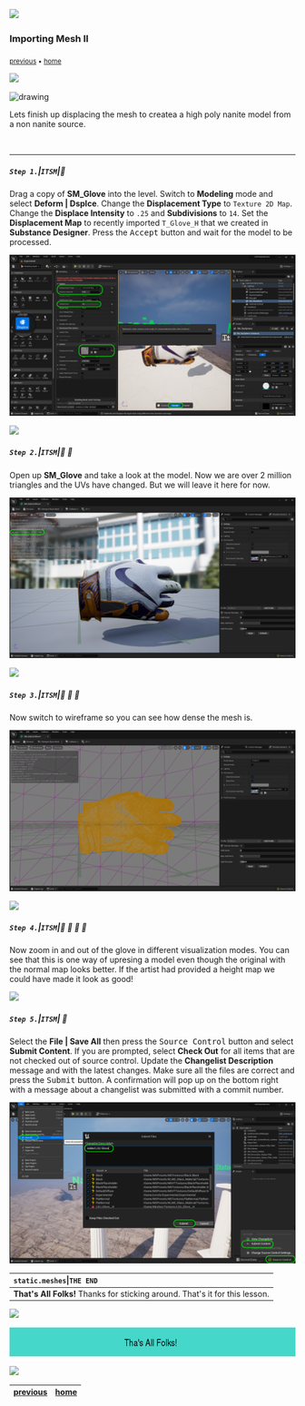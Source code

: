 ![](../images/line3.png)
### Importing Mesh II

<sub>[previous](../importing-mesh/README.md#user-content-importing-mesh) • [home](../README.md#user-content-ue5-intro-to-static-meshes)</sub>

![](../images/line3.png)

<img src="https://via.placeholder.com/1000x4/45D7CA/45D7CA" alt="drawing" height="4px"/>

Lets finish up displacing the mesh to createa a high poly nanite model from a non nanite source.

<br>

---


##### `Step 1.`\|`ITSM`|:small_blue_diamond:

Drag a copy of **SM_Glove** into the level.  Switch to **Modeling** mode and select **Deform | Dsplce**.  Change the **Displacement Type** to `Texture 2D Map`.  Change the **Displace Intensity** to `.25` and **Subdivisions** to `14`. Set the **Displacement Map** to recently imported `T_Glove_H` that we created in **Substance Designer**. Press the <kbd>Accept</kbd> button and wait for the model to be processed.

![add displacement map](images/displace.png)

![](../images/line2.png)

##### `Step 2.`\|`ITSM`|:small_blue_diamond: :small_blue_diamond: 

Open up **SM_Glove** and take a look at the model.  Now we are over 2 million triangles and the UVs have changed.  But we will leave it here for now.

![look at high res mesh for the glove](images/newGlove.png)

![](../images/line2.png)

##### `Step 3.`\|`ITSM`|:small_blue_diamond: :small_blue_diamond: :small_blue_diamond:

Now switch to wireframe so you can see how dense the mesh is.

![switch to wireframe mode](images/wireframe.png)

![](../images/line2.png)

##### `Step 4.`\|`ITSM`|:small_blue_diamond: :small_blue_diamond: :small_blue_diamond: :small_blue_diamond:

Now zoom in and out of the glove in different visualization modes.  You can see that this is one way of upresing a model even though the original with the normal map looks better.  If the artist had provided a height map we could have made it look as good!

![](../images/line2.png)

##### `Step 5.`\|`ITSM`| :small_orange_diamond:

Select the **File | Save All** then press the <kbd>Source Control</kbd> button and select **Submit Content**.  If you are prompted, select **Check Out** for all items that are not checked out of source control. Update the **Changelist Description** message and with the latest changes. Make sure all the files are correct and press the <kbd>Submit</kbd> button. A confirmation will pop up on the bottom right with a message about a changelist was submitted with a commit number.

![save all and submit to perforce](images/submitP4.png)

| `static.meshes`\|`THE END`| 
| :--- |
| **That's All Folks!** Thanks for sticking around. That's it for this lesson. |

![](../images/line.png)

<!-- <img src="https://via.placeholder.com/1000x100/45D7CA/000000/?text=Next Up - ADD NEXT TITLE"> -->
![next up next tile](images/banner.png)

![](../images/line.png)

| [previous](../importing-mesh/README.md#user-content-importing-mesh)| [home](../README.md#user-content-ue5-intro-to-static-meshes) |
|---|---|
